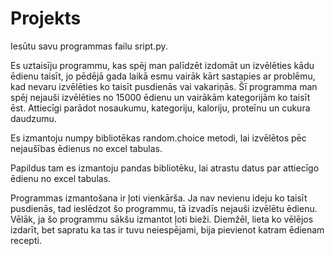 # Projekts
 Iesūtu savu programmas failu sript.py.
 
 Es uztaisīju programmu, kas spēj man palīdzēt izdomāt un izvēlēties kādu ēdienu taisīt, jo pēdējā gada laikā esmu vairāk kārt sastapies ar problēmu, kad nevaru izvēlēties ko taisīt pusdienās vai vakariņās. Šī programma man spēj nejauši izvēlēties no 15000 ēdienu un vairākām kategorijām ko taisīt ēst. Attiecīgi parādot nosaukumu, kategoriju, kaloriju, proteīnu un cukura daudzumu.
 
 Es izmantoju numpy bibliotēkas random.choice metodi, lai izvēlētos pēc nejaušības ēdienus no excel tabulas.
 
 Papildus tam es izmantoju pandas bibliotēku, lai atrastu datus par attiecīgo ēdienu no excel tabulas.
 
 Programmas izmantošana ir ļoti vienkārša. Ja nav nevienu ideju ko taisīt pusdienās, tad ieslēdzot šo programmu, tā izvadīs nejauši izvēlētu ēdienu. Vēlāk, ja šo programmu sākšu izmantot ļoti bieži. Diemžēl, lieta ko vēlējos izdarīt, bet sapratu ka tas ir tuvu neiespējami, bija pievienot katram ēdienam recepti.
